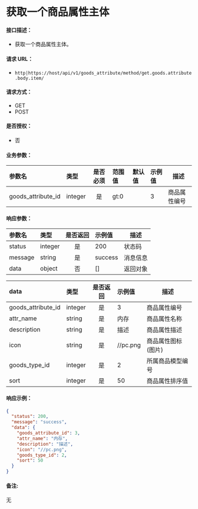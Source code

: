# 获取一个商品属性主体

#### 接口描述：
- 获取一个商品属性主体。

#### 请求 URL：
- `http|https://host/api/v1/goods_attribute/method/get.goods.attribute.body.item/`

#### 请求方式：
- GET
- POST

#### 是否授权：
- 否

#### 业务参数：
|参数名|类型|是否必须|范围值|默认值|示例值|描述|
|:----|:---|:---:|:-----|:-----|:-----|-----|
|goods_attribute_id |integer |是 |gt:0 | |3 |商品属性编号 |

#### 响应参数：
|参数名|类型|是否返回|示例值|描述|
|:-----|:-----|:---:|:-----|-----|
|status |integer |是 |200 |状态码 |
|message |string |是 |success |消息信息 |
|data |object |否 |[] |返回对象 |

|data|类型|是否返回|示例值|描述|
|:-----|:-----|:---:|:-----|-----|
|goods_attribute_id |integer |是 |3 |商品属性编号 |
|attr_name |string |是 |内存 |商品属性名称 |
|description |string |是 |描述 |商品属性描述 |
|icon |string |是 |//pc.png |商品属性图标(图片) |
|goods_type_id |integer |是 |2 |所属商品模型编号 |
|sort |integer |是 |50 |商品属性排序值 |

#### 响应示例：
```json
{
  "status": 200,
  "message": "success",
  "data": {
    "goods_attribute_id": 3,
    "attr_name": "内存",
    "description": "描述",
    "icon": "//pc.png",
    "goods_type_id": 2,
    "sort": 50
  }
}
```

#### 备注:
无